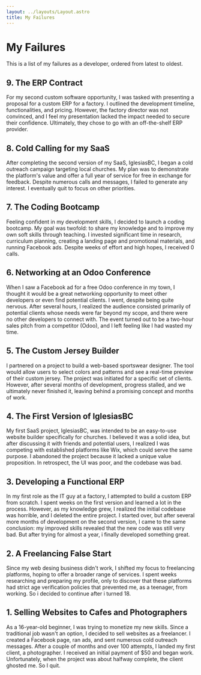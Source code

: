 ```yaml
---
layout: ../layouts/Layout.astro
title: My Failures
---
```


# My Failures

This is a list of my failures as a developer, ordered from latest to oldest.

## 9. The ERP Contract

For my second custom software opportunity, I was tasked with presenting a proposal for a custom ERP for a factory. I outlined the development timeline, functionalities, and pricing. However, the factory director was not convinced, and I feel my presentation lacked the impact needed to secure their confidence. Ultimately, they chose to go with an off-the-shelf ERP provider.

## 8. Cold Calling for my SaaS

After completing the second version of my SaaS, IglesiasBC, I began a cold outreach campaign targeting local churches. My plan was to demonstrate the platform's value and offer a full year of service for free in exchange for feedback. Despite numerous calls and messages, I failed to generate any interest. I eventually quit to focus on other priorities.

## 7. The Coding Bootcamp

Feeling confident in my development skills, I decided to launch a coding bootcamp. My goal was twofold: to share my knowledge and to improve my own soft skills through teaching. I invested significant time in research, curriculum planning, creating a landing page and promotional materials, and running Facebook ads. Despite weeks of effort and high hopes, I received 0 calls.

## 6. Networking at an Odoo Conference

When I saw a Facebook ad for a free Odoo conference in my town, I thought it would be a great networking opportunity to meet other developers or even find potential clients. I went, despite being quite nervous. After several hours, I realized the audience consisted primarily of potential clients whose needs were far beyond my scope, and there were no other developers to connect with. The event turned out to be a two-hour sales pitch from a competitor (Odoo), and I left feeling like I had wasted my time.

## 5. The Custom Jersey Builder

I partnered on a project to build a web-based sportswear designer. The tool would allow users to select colors and patterns and see a real-time preview of their custom jersey. The project was initiated for a specific set of clients. However, after several months of development, progress stalled, and we ultimately never finished it, leaving behind a promising concept and months of work.

## 4. The First Version of IglesiasBC

My first SaaS project, IglesiasBC, was intended to be an easy-to-use website builder specifically for churches. I believed it was a solid idea, but after discussing it with friends and potential users, I realized I was competing with established platforms like Wix, which could serve the same purpose. I abandoned the project because it lacked a unique value proposition. In retrospect, the UI was poor, and the codebase was bad.

## 3. Developing a Functional ERP

In my first role as the IT guy at a factory, I attempted to build a custom ERP from scratch. I spent weeks on the first version and learned a lot in the process. However, as my knowledge grew, I realized the initial codebase was horrible, and I deleted the entire project. I started over, but after several more months of development on the second version, I came to the same conclusion: my improved skills revealed that the new code was still very bad. But after trying for almost a year, i finally developed something great.

## 2. A Freelancing False Start

Since my web desing business didn't work, I shifted my focus to freelancing platforms, hoping to offer a broader range of services. I spent weeks researching and preparing my profile, only to discover that these platforms had strict age verification policies that prevented me, as a teenager, from working. So i decided to continue after i turned 18.

## 1. Selling Websites to Cafes and Photographers

As a 16-year-old beginner, I was trying to monetize my new skills. Since a traditional job wasn't an option, I decided to sell websites as a freelancer. I created a Facebook page, ran ads, and sent numerous cold outreach messages. After a couple of months and over 100 attempts, I landed my first client, a photographer. I received an initial payment of $50 and began work. Unfortunately, when the project was about halfway complete, the client ghosted me. So I quit.
